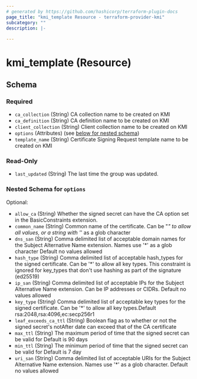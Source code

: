 ```yaml
---
# generated by https://github.com/hashicorp/terraform-plugin-docs
page_title: "kmi_template Resource - terraform-provider-kmi"
subcategory: ""
description: |-
  
---
```


# kmi_template (Resource)





<!-- schema generated by tfplugindocs -->
## Schema

### Required

- `ca_collection` (String) CA collection name to be created on KMI
- `ca_definition` (String) CA definition name to be created on KMI
- `client_collection` (String) Client collection name to be created on KMI
- `options` (Attributes) (see [below for nested schema](#nestedatt--options))
- `template_name` (String) Certificate Signing Request template name to be created on KMI

### Read-Only

- `last_updated` (String) The last time the group was updated.

<a id="nestedatt--options"></a>
### Nested Schema for `options`

Optional:

- `allow_ca` (String) Whether the signed secret can have the CA option set in the BasicConstraints extension.
- `common_name` (String) Common name of the certificate. Can be "*" to allow all values, or a string with '*' as a glob character
- `dns_san` (String) Comma delimited list of acceptable domain names for the Subject Alternative Name extension. Names use '*' as a glob character Default no values allowed
- `hash_type` (String) Comma delimited list of acceptable hash_types for the signed certificate. Can be '*' to allow all key types. This constraint is ignored for key_types that don't use hashing as part of the signature (ed25519)
- `ip_san` (String) Comma delimited list of acceptable IPs for the Subject Alternative Name extension. Can be IP addresses or CIDRs. Default no values allowed
- `key_type` (String) Comma delimited list of acceptable key types for the signed certificate. Can be '*' to allow all key types.Default rsa:2048,rsa:4096,ec:secp256r1
- `leaf_exceeds_ca_ttl` (String) Boolean flag as to whether or not the signed secret's notAfter date can exceed that of the CA certificate
- `max_ttl` (String) The maximum period of time that the signed secret can be valid for Default is 90 days
- `min_ttl` (String) The minimum period of time that the signed secret can be valid for Default is 7 day
- `uri_san` (String) Comma delimited list of acceptable URIs for the Subject Alternative Name extension. Names use '*' as a glob character. Default no values allowed
